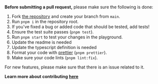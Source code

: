 **Before submitting a pull request,** please make sure the following is done:

1. Fork [the repository](https://github.com/fkhadra/react-toastify-v2) and create your branch from `main`.
2. Run `pnpm i` in the repository root.
3. If you've fixed a bug or added code that should be tested, add tests!
4. Ensure the test suite passes (`pnpm test`).
5. Run `pnpm start` to test your changes in the playground.
6. Update the readme is needed
7. Update the typescript definition is needed
8. Format your code with [prettier](https://github.com/prettier/prettier) (`pnpm prettier`).
9. Make sure your code lints (`pnpm lint:fix`).

For new features, please make sure that there is an issue related to it.

**Learn more about contributing [here](https://github.com/fkhadra/react-toastify-v2/blob/master/CONTRIBUTING.md)**
